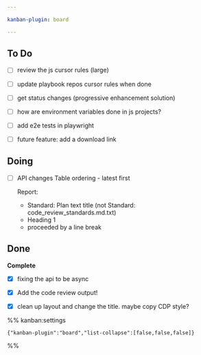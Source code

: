 ```yaml
---

kanban-plugin: board

---
```


## To Do

- [ ] review the js cursor rules (large)
- [ ] update playbook repos cursor rules when done
- [ ] get status changes (progressive enhancement solution)
- [ ] how are environment variables done in js projects?
- [ ] add e2e tests in playwright
- [ ] future feature: add a download link


## Doing

- [ ] API changes
	Table ordering - latest first
	
	Report:
	- Standard: Plan text title (not Standard: code_review_standards.md.txt)
	- Heading 1
	- proceeded by a line break


## Done

**Complete**
- [x] fixing the api to be async
- [x] Add the code review output!
- [x] clean up layout and change the title. maybe copy CDP style?




%% kanban:settings
```
{"kanban-plugin":"board","list-collapse":[false,false,false]}
```
%%